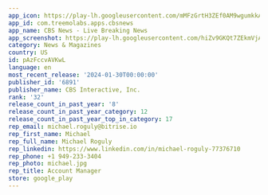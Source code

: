 ```yaml
---
app_icon: https://play-lh.googleusercontent.com/mMFzGrtH3ZEf0AM9wgumkkAM0hKrnAjwR_Ber0JMOeKvkZhgdj4IWe3b_szT_C--lA
app_id: com.treemolabs.apps.cbsnews
app_name: CBS News - Live Breaking News
app_screenshot: https://play-lh.googleusercontent.com/hiZv9GKQt7ZEkmVjA4bhMAW1brYULv2JWyDnWptKS37xgGVdvVix34hr8ESRR2NkHw
category: News & Magazines
country: US
id: pAzFccvAVKwL
language: en
most_recent_release: '2024-01-30T00:00:00'
publisher_id: '6891'
publisher_name: CBS Interactive, Inc.
rank: '32'
release_count_in_past_year: '8'
release_count_in_past_year_category: 12
release_count_in_past_year_top_in_category: 17
rep_email: michael.roguly@bitrise.io
rep_first_name: Michael
rep_full_name: Michael Roguly
rep_linkedin: https://www.linkedin.com/in/michael-roguly-77376710
rep_phone: +1 949-233-3404
rep_photo: michael.jpg
rep_title: Account Manager
store: google_play
---
```

